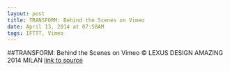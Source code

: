 ```yaml
---
layout: post
title: TRANSFORM: Behind the Scenes on Vimeo
date: April 13, 2014 at 07:58AM
tags: IFTTT, Vimeo
---
```

##TRANSFORM: Behind the Scenes on Vimeo
© LEXUS DESIGN AMAZING 2014 MILAN
[link to source](http://ift.tt/1hBj9TO) 
